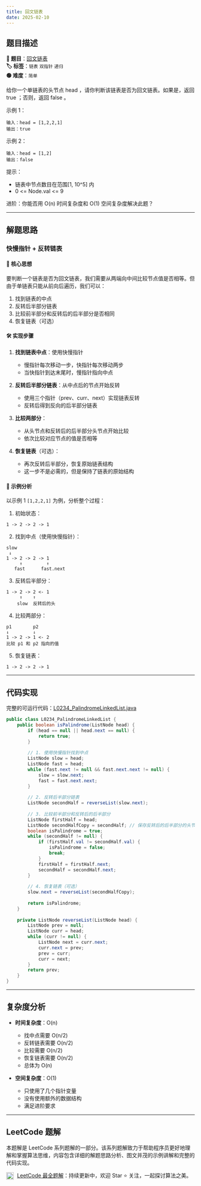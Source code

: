 ```yaml
---
title: 回文链表
date: 2025-02-10
---
```


## 题目描述

**🔗 题目**：[回文链表](https://leetcode.cn/problems/palindrome-linked-list/)  
**🏷️ 标签**：`链表` `双指针` `递归`  
**🟢 难度**：`简单`  

给你一个单链表的头节点 head ，请你判断该链表是否为回文链表。如果是，返回 true ；否则，返回 false 。

示例 1：
```
输入：head = [1,2,2,1]
输出：true
```

示例 2：
```
输入：head = [1,2]
输出：false
```

提示：
- 链表中节点数目在范围[1, 10^5] 内
- 0 <= Node.val <= 9

进阶：你能否用 O(n) 时间复杂度和 O(1) 空间复杂度解决此题？

---

## 解题思路
### 快慢指针 + 反转链表

#### 📝 核心思想
要判断一个链表是否为回文链表，我们需要从两端向中间比较节点值是否相等。但由于单链表只能从前向后遍历，我们可以：
1. 找到链表的中点
2. 反转后半部分链表
3. 比较前半部分和反转后的后半部分是否相同
4. 恢复链表（可选）

#### 🛠️ 实现步骤
1. **找到链表中点**：使用快慢指针
   - 慢指针每次移动一步，快指针每次移动两步
   - 当快指针到达末尾时，慢指针指向中点

2. **反转后半部分链表**：从中点后的节点开始反转
   - 使用三个指针（prev、curr、next）实现链表反转
   - 反转后得到反向的后半部分链表

3. **比较两部分**：
   - 从头节点和反转后的后半部分头节点开始比较
   - 依次比较对应节点的值是否相等

4. **恢复链表**（可选）：
   - 再次反转后半部分，恢复原始链表结构
   - 这一步不是必需的，但是保持了链表的原始结构

#### 🧩 示例分析
以示例 1 `[1,2,2,1]` 为例，分析整个过程：

1. 初始状态：
```
1 -> 2 -> 2 -> 1
```

2. 找到中点（使用快慢指针）：
```
slow
 ↓
1 -> 2 -> 2 -> 1
     ↑         ↑
   fast      fast.next
```

3. 反转后半部分：
```
1 -> 2 -> 2 <- 1
     ↑    ↑
    slow  反转后的头
```

4. 比较两部分：
```
p1        p2
↓         ↓
1 -> 2 -> 1 <- 2
比较 p1 和 p2 指向的值
```

5. 恢复链表：
```
1 -> 2 -> 2 -> 1
```

---

## 代码实现

完整的可运行代码：[L0234_PalindromeLinkedList.java](../src/main/java/L0234_PalindromeLinkedList.java)

```java
public class L0234_PalindromeLinkedList {
    public boolean isPalindrome(ListNode head) {
        if (head == null || head.next == null) {
            return true;
        }
        
        // 1. 使用快慢指针找到中点
        ListNode slow = head;
        ListNode fast = head;
        while (fast.next != null && fast.next.next != null) {
            slow = slow.next;
            fast = fast.next.next;
        }
        
        // 2. 反转后半部分链表
        ListNode secondHalf = reverseList(slow.next);
        
        // 3. 比较前半部分和反转后的后半部分
        ListNode firstHalf = head;
        ListNode secondHalfCopy = secondHalf; // 保存反转后的后半部分的头节点，用于后续恢复
        boolean isPalindrome = true;
        while (secondHalf != null) {
            if (firstHalf.val != secondHalf.val) {
                isPalindrome = false;
                break;
            }
            firstHalf = firstHalf.next;
            secondHalf = secondHalf.next;
        }
        
        // 4. 恢复链表（可选）
        slow.next = reverseList(secondHalfCopy);
        
        return isPalindrome;
    }
    
    private ListNode reverseList(ListNode head) {
        ListNode prev = null;
        ListNode curr = head;
        while (curr != null) {
            ListNode next = curr.next;
            curr.next = prev;
            prev = curr;
            curr = next;
        }
        return prev;
    }
}
```

---

## 复杂度分析

- **时间复杂度**：O(n)
  - 找中点需要 O(n/2)
  - 反转链表需要 O(n/2)
  - 比较需要 O(n/2)
  - 恢复链表需要 O(n/2)
  - 总体为 O(n)

- **空间复杂度**：O(1)
  - 只使用了几个指针变量
  - 没有使用额外的数据结构
  - 满足进阶要求

---

## LeetCode 题解

本题解是 LeetCode 系列题解的一部分。该系列题解致力于帮助程序员更好地理解和掌握算法思维，内容包含详细的解题思路分析、图文并茂的示例讲解和完整的代码实现。

<img src="https://github.githubassets.com/images/modules/logos_page/GitHub-Mark.png" alt="GitHub" width="20" style="vertical-align: middle; margin-right: 5px"> [LeetCode 最全题解](https://github.com/LjyYano/LeetCode)：持续更新中，欢迎 Star ⭐️ 关注，一起探讨算法之美。 